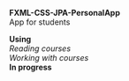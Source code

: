 **FXML-CSS-JPA-PersonalApp** <br>
App for students

**Using**<br>
*Reading courses*<br>
*Working with courses*<br>
**In progress**
